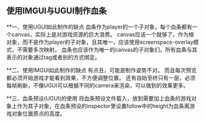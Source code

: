 ## 使用IMGUI与UGUI制作血条

**一、使用UGUI如此制作的缺点
    血条作为player的一个子对象，每个血条都有一个canvas，实际上是对游戏资源的巨大浪费。
    canvas应该一个就够了，作为根对象，而不是作为player的子对象，且其唯一，应该使用screenspace-overlay模式，不需要多次映射。
    血条也应该作为唯一的canvas的子对象们，所有血条与其表示的对象通过tag或者别的方式绑定。


**二、使用IMGUI如此制作的缺点
    有点丑，可能是制作姿势不对。
    而且每次预览都必须开始游戏才能看到效果，不方便调整位置。
    还有自始至终只有一层，必须每帧刷新，不像UGUI可以根据不同的camera来渲染，可以做到的效果更多。

**三、血条预设(UGUI)的使用
    将血条预设文件载入，放到需要加上血条的游戏对象上作为其子对象，在血条预设的inspector里设置follow中的height为血条离游戏对象位置原点的高度。